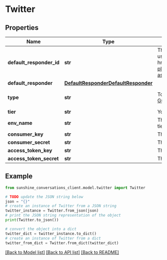 # Twitter


## Properties

Name | Type | Description | Notes
------------ | ------------- | ------------- | -------------
**default_responder_id** | **str** | The default responder ID for the integration. This is the ID of the responder that will be used to send messages to the user. For more information, refer to the &lt;a href&#x3D;\&quot;https://developer.zendesk.com/documentation/conversations/messaging-platform/programmable-conversations/switchboard/#default-integration-assignment\&quot;&gt;Switchboard guide&lt;/a&gt;.  | [optional] 
**default_responder** | [**DefaultResponderDefaultResponder**](DefaultResponderDefaultResponder.md) |  | [optional] 
**type** | **str** | To set up a Twitter integration, please follow the steps outlined in the [Twitter Setup Guide](https://docs.smooch.io/guide/twitter/#setup).  | [optional] [default to 'twitter']
**tier** | **str** | Your Twitter app&#39;s tier. Only \&quot;enterprise\&quot; is supported for new integrations. | 
**env_name** | **str** | The Twitter dev environments label. Only required / used for sandbox and premium tiers. | [optional] [readonly] 
**consumer_key** | **str** | The consumer key for your Twitter app. | 
**consumer_secret** | **str** | The consumer key secret for your Twitter app. | 
**access_token_key** | **str** | The access token key obtained from your user via oauth. | 
**access_token_secret** | **str** | The access token secret obtained from your user via oauth. | 

## Example

```python
from sunshine_conversations_client.model.twitter import Twitter

# TODO update the JSON string below
json = "{}"
# create an instance of Twitter from a JSON string
twitter_instance = Twitter.from_json(json)
# print the JSON string representation of the object
print(Twitter.to_json())

# convert the object into a dict
twitter_dict = twitter_instance.to_dict()
# create an instance of Twitter from a dict
twitter_from_dict = Twitter.from_dict(twitter_dict)
```
[[Back to Model list]](../README.md#documentation-for-models) [[Back to API list]](../README.md#documentation-for-api-endpoints) [[Back to README]](../README.md)



